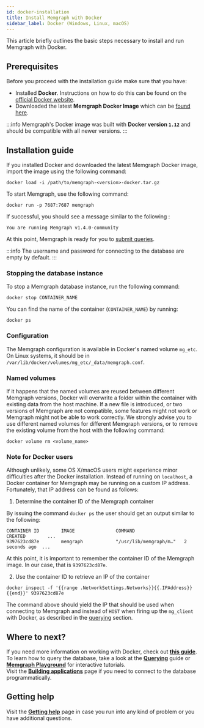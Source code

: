 ```yaml
---
id: docker-installation
title: Install Memgraph with Docker
sidebar_label: Docker (Windows, Linux, macOS)
---
```


This article briefly outlines the basic steps necessary to install and run
Memgraph with Docker.

## Prerequisites

Before you proceed with the installation guide make sure that you have:
* Installed **Docker**. Instructions on how to do this can be found on the
 [official Docker website](https://docs.docker.com/get-docker/).
* Downloaded the latest **Memgraph Docker Image** which can be [found here](https://memgraph.com/download/).

:::info
Memgraph's Docker image was built with **Docker version `1.12`** and should be
compatible with all newer versions.
:::

## Installation guide

If you installed Docker and downloaded the latest Memgraph  Docker image, import the 
image using the following command:

```
docker load -i /path/to/memgraph-<version>-docker.tar.gz
```

To start Memgraph, use the following command:

```
docker run -p 7687:7687 memgraph
```

If successful, you should see a message similar to the following :

```
You are running Memgraph v1.4.0-community
```

At this point, Memgraph is ready for you to [submit queries](../querying/querying.md).

:::info
The username and password for connecting to the database are empty by default.
:::

### Stopping the database instance

To stop a Memgraph database instance, run the following command:

```
docker stop CONTAINER_NAME
```

You can find the name of the container (`CONTAINER_NAME`) by running:

```
docker ps
```

### Configuration

The Memgraph configuration is available in Docker's named volume `mg_etc`. On
Linux systems, it should be in
`/var/lib/docker/volumes/mg_etc/_data/memgraph.conf`.

### Named volumes

If it happens that the named volumes are reused between different Memgraph
versions, Docker will overwrite a folder within the container with existing
data from the host machine. If a new file is introduced, or two versions of
Memgraph are not compatible, some features might not work or Memgraph might
not be able to work correctly. We strongly advise you to use different
named volumes for different Memgraph versions, or to remove the existing volume
from the host with the following command:

```
docker volume rm <volume_name>
```

### Note for Docker users

Although unlikely, some OS X/macOS users might experience minor difficulties
after the Docker installation. Instead of running on
`localhost`, a Docker container for Memgraph may be running on a custom IP
address. Fortunately, that IP address can be found as follows:

1) Determine the container ID of the Memgraph container

By issuing the command `docker ps` the user should get an output similar to the
following:

```
CONTAINER ID        IMAGE               COMMAND                  CREATED        ...
9397623cd87e        memgraph            "/usr/lib/memgraph/m…"   2 seconds ago  ...
```

At this point, it is important to remember the container ID of the Memgraph
image.  In our case, that is `9397623cd87e`.

2) Use the container ID to retrieve an IP of the container

```
docker inspect -f '{{range .NetworkSettings.Networks}}{{.IPAddress}}{{end}}' 9397623cd87e
```

The command above should yield the IP that should be used when
connecting to Memgraph and instead of `HOST` when firing up the `mg_client`
with Docker, as described in the [querying](../querying/querying.md) section.

## Where to next?

If you need more information on working with Docker, check out **[this guide](../../database-functionalities/work-with-docker.md)**.<br/>
To learn how to query the database, take a look at the **[Querying](../querying/querying.md)** guide or **[Memgraph Playground](https://playground.memgraph.com/)** for interactive tutorials.<br/>
Visit the **[Building applications](/getting-started/connecting-applications/connecting-applications.md)** page if you need to 
connect to the database programmatically. 

## Getting help

Visit the **[Getting help](/getting-help/getting-help.md)** page in case you run into any kind of problem or you have additional questions.
